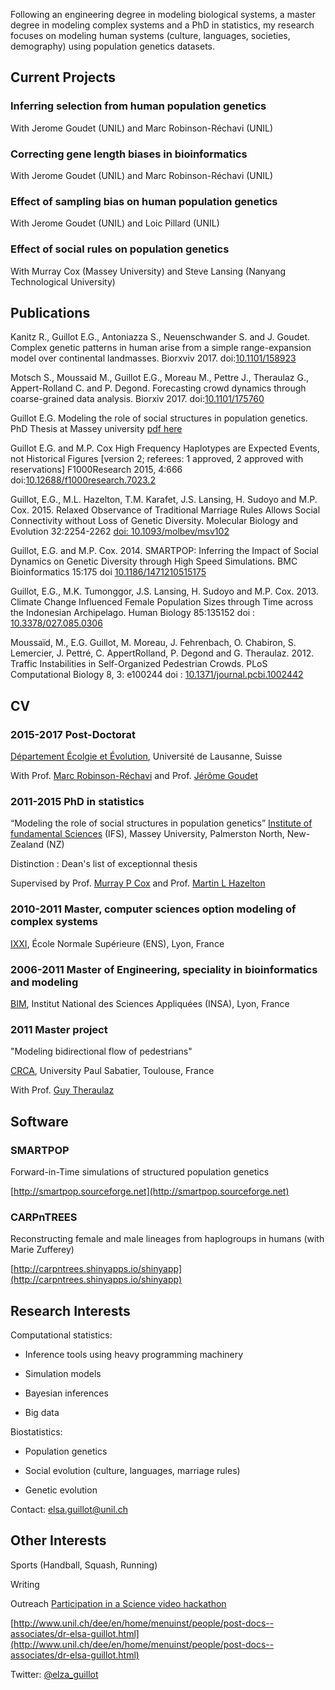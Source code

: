 Following an engineering degree in modeling biological systems, a master degree in modeling complex systems and a PhD in statistics, my research focuses on modeling human systems (culture, languages, societies, demography) using population genetics datasets.

## Current Projects

### Inferring selection from human population genetics
With Jerome Goudet (UNIL) and Marc Robinson-Réchavi (UNIL)

### Correcting gene length biases in bioinformatics
With Jerome Goudet (UNIL) and Marc Robinson-Réchavi (UNIL)

### Effect of sampling bias on human population genetics
With Jerome Goudet (UNIL) and Loic Pillard (UNIL)

### Effect of social rules on population genetics
With Murray Cox (Massey University) and Steve Lansing (Nanyang Technological University)

## Publications

Kanitz R., Guillot E.G., Antoniazza S., Neuenschwander S. and J. Goudet. Complex genetic patterns in human arise from a simple range-expansion model over continental landmasses. Biorxviv 2017. doi:[10.1101/158923](http://dx.doi.org/10.1101/158923])


Motsch S., Moussaid M., Guillot E.G., Moreau M., Pettre J., Theraulaz G., Appert-Rolland C. and P. Degond. Forecasting crowd dynamics through coarse-grained data analysis. Biorxiv 2017. doi:[10.1101/175760](http://dx.doi.org/10.1101/175760)

Guillot E.G. Modeling the role of social structures in population genetics. PhD Thesis at Massey university [pdf here](http://mro.massey.ac.nz/bitstream/handle/10179/6951/02_whole.pdf?sequence=2&isAllowed=y)

Guillot E.G. and M.P. Cox High Frequency Haplotypes are Expected Events, not Historical Figures  [version 2; referees: 1 approved, 2 approved with reservations] F1000Research 2015, 4:666 doi:[10.12688/f1000research.7023.2](http://dx.doi.org/10.12688/f1000research.7023.2)

Guillot, E.G., M.L. Hazelton, T.M. Karafet, J.S. Lansing, H. Sudoyo and M.P. Cox. 2015. Relaxed Observance of Traditional Marriage Rules Allows Social Connectivity without Loss of Genetic Diversity. Molecular Biology and Evolution 32:2254-2262 [doi: 10.1093/molbev/msv102](http://dx.doi.org/10.1093/molbev/msv102)

Guillot, E.G. and M.P. Cox. 2014. SMARTPOP: Inferring the Impact of Social Dynamics on Genetic Diversity through High Speed Simulations. BMC Bioinformatics 15:175 doi [10.1186/1471210515175](http://dx.doi.org/10.1186/1471210515175)

Guillot, E.G., M.K. Tumonggor, J.S. Lansing, H. Sudoyo and M.P. Cox. 2013. Climate Change Influenced Female Population Sizes through Time across the Indonesian Archipelago. Human Biology 85:135152 doi :[ 10.3378/027.085.0306](http://dx.doi.org/10.3378/027.085.0306)

Moussaïd, M., E.G. Guillot, M. Moreau, J. Fehrenbach, O. Chabiron, S. Lemercier, J. Pettré, C. AppertRolland, P. Degond and G. Theraulaz. 2012. Traffic Instabilities in Self-Organized Pedestrian Crowds. PLoS Computational Biology 8, 3: e100244 doi : [10.1371/journal.pcbi.1002442](http://dx.doi.org/10.1371/journal.pcbi.1002442)

## CV

### 2015-2017 Post-Doctorat 
[Département Écolgie et Évolution](https://www.unil.ch/dee/home.html), Université de Lausanne, Suisse

With Prof. [Marc Robinson-Réchavi](http://www.unil.ch/dee/home/menuinst/people/group-leaders/prof-marc-robinson-rechavi.html) and Prof. [Jérôme Goudet](http://www.unil.ch/dee/home/menuinst/people/group-leaders/prof-jerome-goudet.html)

### 2011-2015 PhD in statistics 
“Modeling the role of social structures in population genetics”
[Institute of fundamental Sciences](http://ifs.massey.ac.nz/) (IFS), Massey University, Palmerston North, New-Zealand (NZ)

Distinction : Dean's list of exceptionnal thesis

Supervised by Prof. [Murray P Cox](http://massey.genomicus.com/) and Prof. [Martin L Hazelton](http://www.massey.ac.nz/~mhazelto/)

### 2010-2011 Master, computer sciences option modeling of complex systems

[IXXI](http://www.ens-lyon.fr/MasterSDM/en/master-2/m2-complex-systems), École Normale Supérieure (ENS), Lyon, France

### 2006-2011 Master of Engineering, speciality in bioinformatics and modeling

[BIM](http://bim.insa-lyon.fr/en), Institut National des Sciences Appliquées (INSA), Lyon, France

### 2011 Master project
"Modeling bidirectional flow of pedestrians"

[CRCA](http://cognition.ups-tlse.fr/?lang=en), University Paul Sabatier, Toulouse, France

With Prof. [Guy Theraulaz](http://cognition.ups-tlse.fr/spip.php?article182&lang=fr)


## Software

### SMARTPOP 

Forward-in-Time simulations of structured population genetics

[http://smartpop.sourceforge.net](http://smartpop.sourceforge.net)

### CARPnTREES 

Reconstructing female and male lineages from haplogroups in humans (with Marie Zufferey)

[http://carpntrees.shinyapps.io/shinyapp](http://carpntrees.shinyapps.io/shinyapp)

## Research Interests

Computational statistics:

* Inference tools using heavy programming machinery

* Simulation models

* Bayesian inferences

* Big data

Biostatistics:

* Population genetics

* Social evolution (culture, languages, marriage rules)

* Genetic evolution

Contact: elsa.guillot@unil.ch

## Other Interests

Sports (Handball, Squash, Running)

Writing 

Outreach
[Participation in a Science video hackathon](https://www.youtube.com/watch?v=MUUYp-k8R6Y)
 
[http://www.unil.ch/dee/en/home/menuinst/people/post-docs--associates/dr-elsa-guillot.html](http://www.unil.ch/dee/en/home/menuinst/people/post-docs--associates/dr-elsa-guillot.html)

Twitter: [@elza_guillot](https://twitter.com/elza_guillot)
